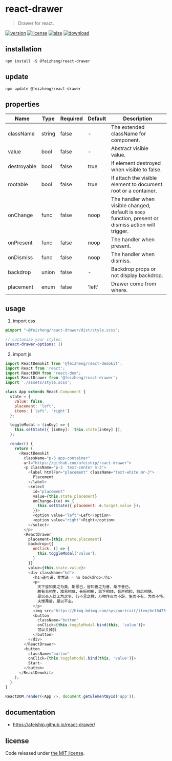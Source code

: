 # react-drawer
> Drawer for react.

[![version][version-image]][version-url]
[![license][license-image]][license-url]
[![size][size-image]][size-url]
[![download][download-image]][download-url]

## installation
```shell
npm install -S @feizheng/react-drawer
```

## update
```shell
npm update @feizheng/react-drawer
```

## properties
| Name        | Type   | Required | Default | Description                                                                                           |
| ----------- | ------ | -------- | ------- | ----------------------------------------------------------------------------------------------------- |
| className   | string | false    | -       | The extended className for component.                                                                 |
| value       | bool   | false    | -       | Abstract visible value.                                                                               |
| destroyable | bool   | false    | true    | If element destroyed when visible to false.                                                           |
| rootable    | bool   | false    | true    | If attach the visible element to document root or a container.                                        |
| onChange    | func   | false    | noop    | The handler when visible changed, default is `noop` function, present or dismiss action will trigger. |
| onPresent   | func   | false    | noop    | The handler when present.                                                                             |
| onDismiss   | func   | false    | noop    | The handler when dismiss.                                                                             |
| backdrop    | union  | false    | -       | Backdrop props or not display backdrop.                                                               |
| placement   | enum   | false    | 'left'  | Drawer come from where.                                                                               |


## usage
1. import css
  ```scss
  @import "~@feizheng/react-drawer/dist/style.scss";

  // customize your styles:
  $react-drawer-options: ()
  ```
2. import js
  ```js
  import ReactDemokit from '@feizheng/react-demokit';
  import React from 'react';
  import ReactDOM from 'react-dom';
  import ReactDrawer from '@feizheng/react-drawer';
  import './assets/style.scss';

  class App extends React.Component {
    state = {
      value: false,
      placement: 'left',
      items: ['left', 'right']
    };

    toggleModal = (inKey) => {
      this.setState({ [inKey]: !this.state[inKey] });
    };

    render() {
      return (
        <ReactDemokit
          className="p-3 app-container"
          url="https://github.com/afeiship/react-drawer">
          <p className="p-3  text-center m-3">
            <label htmlFor="placement" className="text-white mr-3">
              Placement
            </label>
            <select
              id="placement"
              value={this.state.placement}
              onChange={(e) => {
                this.setState({ placement: e.target.value });
              }}>
              <option value="left">Left</option>
              <option value="right">Right</option>
            </select>
          </p>
          <ReactDrawer
            placement={this.state.placement}
            backdrop={{
              onClick: () => {
                this.toggleModal('value');
              }
            }}
            value={this.state.value}>
            <div className="bd">
              <h1>道可道，非常道 - no backdrop</h1>
              <p>
                天下皆知美之为美，斯恶已，皆知善之为善，斯不善已。
                故有无相生，难易相成，长短相形，高下相倾，音声相和，前后相随。
                是以圣人处无为之事，行不言之教，万物作焉而不辞，生而不有，为而不恃，功成而弗居。
                夫惟弗居，是以不去。
              </p>
              <img src="https://himg.bdimg.com/sys/portrait/item/be10475f686d6c73db00.jpg" />
              <button
                className="button"
                onClick={this.toggleModal.bind(this, 'value')}>
                可以关掉我
              </button>
            </div>
          </ReactDrawer>
          <button
            className="button"
            onClick={this.toggleModal.bind(this, 'value')}>
            Start~
          </button>
        </ReactDemokit>
      );
    }
  }

  ReactDOM.render(<App />, document.getElementById('app'));

  ```

## documentation
- https://afeiship.github.io/react-drawer/


## license
Code released under [the MIT license](https://github.com/afeiship/react-drawer/blob/master/LICENSE.txt).

[version-image]: https://img.shields.io/npm/v/@feizheng/react-drawer
[version-url]: https://npmjs.org/package/@feizheng/react-drawer

[license-image]: https://img.shields.io/npm/l/@feizheng/react-drawer
[license-url]: https://github.com/afeiship/react-drawer/blob/master/LICENSE.txt

[size-image]: https://img.shields.io/bundlephobia/minzip/@feizheng/react-drawer
[size-url]: https://github.com/afeiship/react-drawer/blob/master/dist/react-drawer.min.js

[download-image]: https://img.shields.io/npm/dm/@feizheng/react-drawer
[download-url]: https://www.npmjs.com/package/@feizheng/react-drawer
